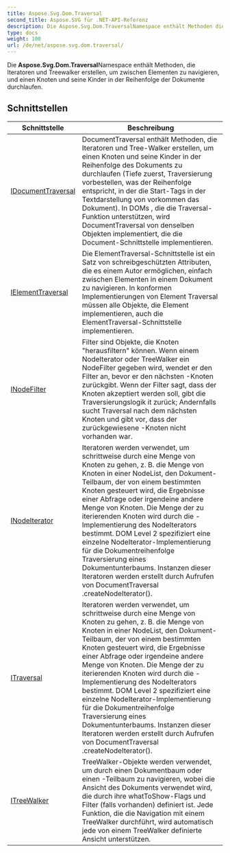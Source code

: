 ```yaml
---
title: Aspose.Svg.Dom.Traversal
second_title: Aspose.SVG für .NET-API-Referenz
description: Die Aspose.Svg.Dom.TraversalNamespace enthält Methoden die Iteratoren und Treewalker erstellen um zwischen Elementen zu navigieren und einen Knoten und seine Kinder in der Reihenfolge der Dokumente durchlaufen.
type: docs
weight: 100
url: /de/net/aspose.svg.dom.traversal/
---
```

Die **Aspose.Svg.Dom.Traversal**Namespace enthält Methoden, die Iteratoren und Treewalker erstellen, um zwischen Elementen zu navigieren, und einen Knoten und seine Kinder in der Reihenfolge der Dokumente durchlaufen.

## Schnittstellen

| Schnittstelle | Beschreibung |
| --- | --- |
| [IDocumentTraversal](./idocumenttraversal/) | DocumentTraversal enthält Methoden, die Iteratoren und Tree-Walker erstellen, um einen Knoten und seine Kinder in der Reihenfolge des Dokuments zu durchlaufen (Tiefe zuerst, Traversierung vorbestellen, was der Reihenfolge entspricht, in der die Start-Tags in der Textdarstellung von vorkommen das Dokument). In DOMs , die die Traversal-Funktion unterstützen, wird DocumentTraversal von denselben Objekten implementiert, die die Document-Schnittstelle implementieren. |
| [IElementTraversal](./ielementtraversal/) | Die ElementTraversal-Schnittstelle ist ein Satz von schreibgeschützten Attributen, die es einem Autor ermöglichen, einfach zwischen Elementen in einem Dokument zu navigieren. In konformen Implementierungen von Element Traversal müssen alle Objekte, die Element implementieren, auch die ElementTraversal-Schnittstelle implementieren. |
| [INodeFilter](./inodefilter/) | Filter sind Objekte, die Knoten "herausfiltern" können. Wenn einem NodeIterator oder TreeWalker ein NodeFilter gegeben wird, wendet er den Filter an, bevor er den nächsten -Knoten zurückgibt. Wenn der Filter sagt, dass der Knoten akzeptiert werden soll, gibt die Traversierungslogik it zurück; Andernfalls sucht Traversal nach dem nächsten Knoten und gibt vor, dass der zurückgewiesene -Knoten nicht vorhanden war. |
| [INodeIterator](./inodeiterator/) | Iteratoren werden verwendet, um schrittweise durch eine Menge von Knoten zu gehen, z. B. die Menge von Knoten in einer NodeList, den Dokument-Teilbaum, der von einem bestimmten Knoten gesteuert wird, die Ergebnisse einer Abfrage oder irgendeine andere Menge von Knoten. Die Menge der zu iterierenden Knoten wird durch die -Implementierung des NodeIterators bestimmt. DOM Level 2 spezifiziert eine einzelne NodeIterator-Implementierung für die Dokumentreihenfolge Traversierung eines Dokumentunterbaums. Instanzen dieser Iteratoren werden erstellt durch Aufrufen von DocumentTraversal .createNodeIterator(). |
| [ITraversal](./itraversal/) | Iteratoren werden verwendet, um schrittweise durch eine Menge von Knoten zu gehen, z. B. die Menge von Knoten in einer NodeList, den Dokument-Teilbaum, der von einem bestimmten Knoten gesteuert wird, die Ergebnisse einer Abfrage oder irgendeine andere Menge von Knoten. Die Menge der zu iterierenden Knoten wird durch die -Implementierung des NodeIterators bestimmt. DOM Level 2 spezifiziert eine einzelne NodeIterator-Implementierung für die Dokumentreihenfolge Traversierung eines Dokumentunterbaums. Instanzen dieser Iteratoren werden erstellt durch Aufrufen von DocumentTraversal .createNodeIterator(). |
| [ITreeWalker](./itreewalker/) | TreeWalker-Objekte werden verwendet, um durch einen Dokumentbaum oder einen -Teilbaum zu navigieren, wobei die Ansicht des Dokuments verwendet wird, die durch ihre whatToShow-Flags und Filter (falls vorhanden) definiert ist. Jede Funktion, die die Navigation mit einem TreeWalker durchführt, wird automatisch jede von einem TreeWalker definierte Ansicht unterstützen. |


